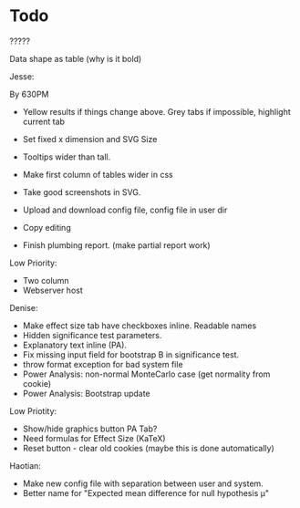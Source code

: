 # Todo


?????

Data shape as table (why is it bold)

Jesse:


By 630PM
* Yellow results if things change above. Grey tabs if impossible, highlight current tab
* Set fixed x dimension and  SVG Size


* Tooltips wider than tall.
* Make first column of tables wider in css

* Take good screenshots in SVG.
* Upload and download config file, config file in user dir
* Copy editing
* Finish plumbing report. (make partial report work)

Low Priority:
* Two column
* Webserver host

Denise:

* Make effect size tab have checkboxes inline. Readable names
* Hidden significance test parameters.
* Explanatory text inline (PA).
* Fix missing input field for bootstrap B in significance test.
* throw format exception for bad system file
* Power Analysis: non-normal MonteCarlo case (get normality from cookie) 
* Power Analysis: Bootstrap update 

Low Priotity:

* Show/hide graphics button PA Tab?
* Need formulas for Effect Size (KaTeX)
* Reset button - clear old cookies (maybe this is done automatically)

Haotian:

* Make new config file with separation between user and system.
* Better name for "Expected mean difference for null hypothesis μ"


